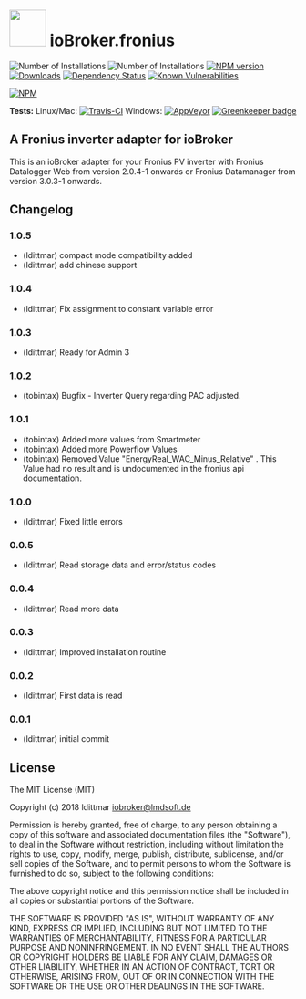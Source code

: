 <h1>
  <img src="https://raw.githubusercontent.com/iobroker-community-adapters/ioBroker.fronius/master/admin/fronius.png" width="64"/>
  ioBroker.fronius
</h1>

![Number of Installations](http://iobroker.live/badges/fronius-installed.svg) ![Number of Installations](http://iobroker.live/badges/fronius-stable.svg) [![NPM version](http://img.shields.io/npm/v/iobroker.fronius.svg)](https://www.npmjs.com/package/iobroker.fronius)
[![Downloads](https://img.shields.io/npm/dm/iobroker.fronius.svg)](https://www.npmjs.com/package/iobroker.fronius)
[![Dependency Status](https://img.shields.io/david/iobroker-community-adapters/iobroker.fronius.svg)](https://david-dm.org/iobroker-community-adapters/iobroker.fronius)
[![Known Vulnerabilities](https://snyk.io/test/github/iobroker-community-adapters/ioBroker.fronius/badge.svg)](https://snyk.io/test/github/iobroker-community-adapters/ioBroker.fronius)

[![NPM](https://nodei.co/npm/iobroker.fronius.png?downloads=true)](https://nodei.co/npm/iobroker.fronius/)

**Tests:** Linux/Mac: [![Travis-CI](http://img.shields.io/travis/iobroker-community-adapters/ioBroker.fronius/master.svg)](https://travis-ci.org/iobroker-community-adapters/ioBroker.fronius)
Windows: [![AppVeyor](https://ci.appveyor.com/api/projects/status/github/iobroker-community-adapters/ioBroker.fronius?branch=master&svg=true)](https://ci.appveyor.com/project/iobroker-community-adapters/ioBroker-fronius/) 
[![Greenkeeper badge](https://badges.greenkeeper.io/iobroker-community-adapters/ioBroker.fronius.svg)](https://greenkeeper.io/)

## A Fronius inverter adapter for ioBroker

This is an ioBroker adapter for your Fronius PV inverter with Fronius Datalogger Web from version 2.0.4-1 onwards or Fronius Datamanager from version 3.0.3-1 onwards.

## Changelog

### 1.0.5
* (ldittmar) compact mode compatibility added
* (ldittmar) add chinese support

### 1.0.4
* (ldittmar) Fix assignment to constant variable error

### 1.0.3
* (ldittmar) Ready for Admin 3

### 1.0.2
* (tobintax) Bugfix - Inverter Query regarding PAC adjusted.

### 1.0.1
* (tobintax) Added more values from Smartmeter
* (tobintax) Added more Powerflow Values
* (tobintax) Removed Value "EnergyReal_WAC_Minus_Relative" . This Value had no result and is undocumented in the fronius api documentation.

### 1.0.0
* (ldittmar) Fixed little errors

### 0.0.5
* (ldittmar) Read storage data and error/status codes

### 0.0.4
* (ldittmar) Read more data

### 0.0.3
* (ldittmar) Improved installation routine

### 0.0.2
* (ldittmar) First data is read

### 0.0.1
* (ldittmar) initial commit

## License
The MIT License (MIT)

Copyright (c) 2018 ldittmar <iobroker@lmdsoft.de>

Permission is hereby granted, free of charge, to any person obtaining a copy
of this software and associated documentation files (the "Software"), to deal
in the Software without restriction, including without limitation the rights
to use, copy, modify, merge, publish, distribute, sublicense, and/or sell
copies of the Software, and to permit persons to whom the Software is
furnished to do so, subject to the following conditions:

The above copyright notice and this permission notice shall be included in
all copies or substantial portions of the Software.

THE SOFTWARE IS PROVIDED "AS IS", WITHOUT WARRANTY OF ANY KIND, EXPRESS OR
IMPLIED, INCLUDING BUT NOT LIMITED TO THE WARRANTIES OF MERCHANTABILITY,
FITNESS FOR A PARTICULAR PURPOSE AND NONINFRINGEMENT. IN NO EVENT SHALL THE
AUTHORS OR COPYRIGHT HOLDERS BE LIABLE FOR ANY CLAIM, DAMAGES OR OTHER
LIABILITY, WHETHER IN AN ACTION OF CONTRACT, TORT OR OTHERWISE, ARISING FROM,
OUT OF OR IN CONNECTION WITH THE SOFTWARE OR THE USE OR OTHER DEALINGS IN
THE SOFTWARE.
